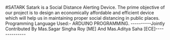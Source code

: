 #SATARK
Satark is a Social Distance Alerting Device.
The prime objective of our project is to design an economically affordable and efficient device which will help us in maintaining proper social distancing in public places.
Programming Language Used:- ARDUINO PROGRAMMING.
----------Jointly Contributed By Mas.Sagar Singha Roy [ME] And Mas.Aditya Saha [ECE]--------------
